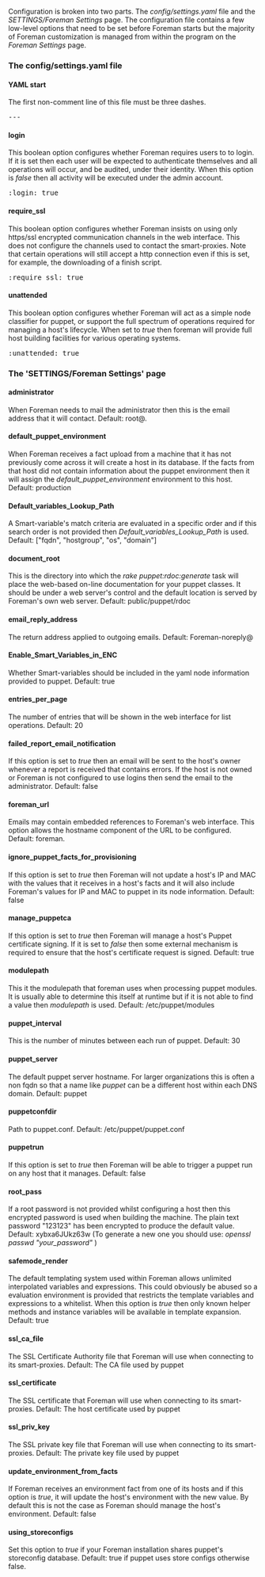 
Configuration is broken into two parts. The *config/settings.yaml* file and the *SETTINGS/Foreman Settings* page. The configuration file contains a few low-level options that need to be set before Foreman starts but the majority of Foreman customization is managed from within the program on the *Foreman Settings* page.

### The config/settings.yaml file

#### YAML start

The first non-comment line of this file must be three dashes.

<pre>
---
</pre>

#### login

This boolean option configures whether Foreman requires users to to login. If it is set then each user will be expected to authenticate themselves and all operations will occur, and be audited, under their identity. When this option is _false_ then all activity will be executed under the admin account.

<pre>
:login: true
</pre>

#### require_ssl

This boolean option configures whether Foreman insists on using only https/ssl encrypted communication channels in the web interface. This does not configure the channels used to contact the smart-proxies. Note that certain operations will still accept a http connection even if this is set, for example, the downloading of a finish script.

<pre>
:require_ssl: true
</pre>

#### unattended

This boolean option configures whether Foreman will act as a simple node classifier for puppet, or support the full spectrum of operations required for managing a host's lifecycle. When set to _true_ then foreman will provide full host building facilities for various operating systems.
<pre>
:unattended: true
</pre>

### The 'SETTINGS/Foreman Settings' page

#### administrator

When Foreman needs to mail the administrator then this is the email address that it will contact. 
Default: root@<your domain>.

#### default_puppet_environment

When Foreman receives a fact upload from a machine that it has not previously come across it will create a host in its database. If the facts from that host did not contain information about the puppet environment then it will assign the _default_puppet_environment_ environment to this host.
Default: production

#### Default_variables_Lookup_Path

A Smart-variable's match criteria are evaluated in a specific order and if this search order is not provided then _Default_variables_Lookup_Path_ is used. 
Default: ["fqdn", "hostgroup", "os", "domain"]

#### document_root

This is the directory into which the *rake puppet:rdoc:generate* task will place the web-based on-line documentation for your puppet classes. It should be under a web server's control and the default location is served by Foreman's own web server.
Default: public/puppet/rdoc

#### email_reply_address

The return address applied to outgoing emails.
Default: Foreman-noreply@<your domain>

#### Enable_Smart_Variables_in_ENC

Whether Smart-variables should be included in the yaml node information provided to puppet.
Default: true

#### entries_per_page

The number of entries that will be shown in the web interface for list operations.
Default: 20

#### failed_report_email_notification

If this option is set to _true_ then an email will be sent to the host's owner whenever a report is received that contains errors. If the host is not owned or Foreman is not configured to use logins then send the email to the administrator.
Default: false

#### foreman_url

Emails may contain embedded references to Foreman's web interface. This option allows the hostname component of the URL to be configured.
Default: foreman.<your domain>

#### ignore_puppet_facts_for_provisioning

If this option is set to _true_ then Foreman will not update a host's IP and MAC with the values that it receives in a host's facts and it will also include Foreman's values for IP and MAC to puppet in its node information.
Default: false

#### manage_puppetca

If this option is set to _true_ then Foreman will manage a host's Puppet certificate signing. If it is set to _false_ then some external mechanism is required to ensure that the host's certificate request is signed.
Default: true

#### modulepath

This it the modulepath that foreman uses when processing puppet modules. It is usually able to determine this itself at runtime but if it is not able to find a value then _modulepath_ is used.
Default: /etc/puppet/modules

#### puppet_interval

This is the number of minutes between each run of puppet.
Default: 30

#### puppet_server

The default puppet server hostname. For larger organizations this is often a non fqdn so that a name like _puppet_ can be a different host within each DNS domain.
Default: puppet

#### puppetconfdir
Path to puppet.conf.
Default: /etc/puppet/puppet.conf


#### puppetrun

If this option is set to _true_ then Foreman will be able to trigger a puppet run on any host that it manages.
Default: false

#### root_pass

If a root password is not provided whilst configuring a host then this encrypted password is used when building the machine. The plain text password "123123" has been encrypted to produce the default value.
Default: xybxa6JUkz63w
(To generate a new one you should use: *openssl passwd "your_password"* )


#### safemode_render

The default templating system used within Foreman allows unlimited interpolated variables and expressions. This could obviously be abused so a evaluation environment is provided that restricts the template variables and expressions to a whitelist. When this option is _true_ then only known helper methods and instance variables will be available in template expansion.
Default: true

#### ssl_ca_file

The SSL Certificate Authority file that Foreman will use when connecting to its smart-proxies.
Default: The CA file used by puppet

#### ssl_certificate

The SSL certificate that Foreman will use when connecting to its smart-proxies.
Default: The host certificate used by puppet

#### ssl_priv_key

The SSL private key file that Foreman will use when connecting to its smart-proxies.
Default: The private key file used by puppet

#### update_environment_from_facts

If Foreman receives an environment fact from one of its hosts and if this option is _true_, it will update the host's environment with the new value. By default this is not the case as Foreman should manage the host's environment.
Default: false

#### using_storeconfigs

Set this option to _true_ if your Foreman installation shares puppet's storeconfig database.
Default: true if puppet uses store configs otherwise false.

